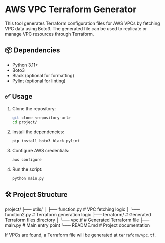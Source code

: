 # AWS VPC Terraform Generator

This tool generates Terraform configuration files for AWS VPCs by fetching VPC data using Boto3. 
The generated file can be used to replicate or manage VPC resources through Terraform.

## 📦 Dependencies

- Python 3.11+
- Boto3
- Black (optional for formatting)
- Pylint (optional for linting)

## ✅ Usage

1. Clone the repository:

    ```bash
    git clone <repository-url>
    cd project/
    ```

2. Install the dependencies:

    ```bash
    pip install boto3 black pylint
    ```

3. Configure AWS credentials:

    ```bash
    aws configure
    ```

4. Run the script:

    ```bash
    python main.py
    ```

## 🛠️ Project Structure

project/
├── utils/
│ ├── function.py # VPC fetching logic
│ └── function2.py # Terraform generation logic
├── terraform/ # Generated Terraform files directory
│ └── vpc.tf # Generated Terraform file
├── main.py # Main entry point
└── README.md # Project documentation

If VPCs are found, a Terraform file will be generated at `terraform/vpc.tf`.
